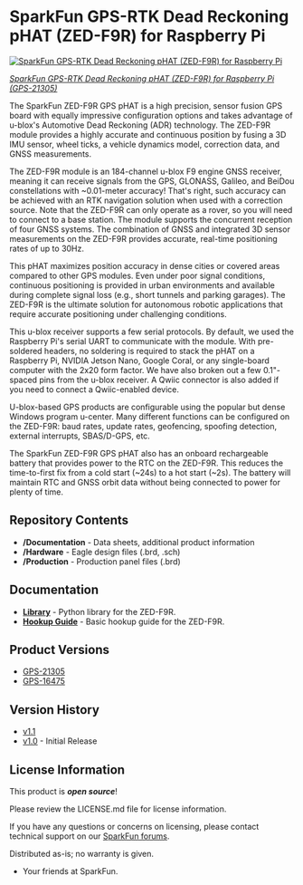 SparkFun GPS-RTK Dead Reckoning pHAT (ZED-F9R) for Raspberry Pi
========================================

[![SparkFun GPS-RTK Dead Reckoning pHAT (ZED-F9R) for Raspberry Pi](https://cdn.sparkfun.com/r/600-600/assets/parts/2/1/0/9/6/21305-GPS-RTK-Dead-Reckoning-pHAT-Feature.jpg)](https://www.sparkfun.com/products/21305)

[*SparkFun GPS-RTK Dead Reckoning pHAT (ZED-F9R) for Raspberry Pi (GPS-21305)*](https://www.sparkfun.com/products/21305)

The SparkFun ZED-F9R GPS pHAT is a high precision, sensor fusion GPS board with equally impressive configuration options and takes advantage of u-blox's Automotive Dead Reckoning (ADR) technology. The ZED-F9R module provides a highly accurate and continuous position by fusing a 3D IMU sensor, wheel ticks, a vehicle dynamics model, correction data, and GNSS measurements.

The ZED-F9R module is an 184-channel u-blox F9 engine GNSS receiver, meaning it can receive signals from the GPS, GLONASS, Galileo, and BeiDou constellations with ~0.01-meter accuracy! That's right, such accuracy can be achieved with an RTK navigation solution when used with a correction source. Note that the ZED-F9R can only operate as a rover, so you will need to connect to a base station. The module supports the concurrent reception of four GNSS systems. The combination of GNSS and integrated 3D sensor measurements on the ZED-F9R provides accurate, real-time positioning rates of up to 30Hz.

This pHAT maximizes position accuracy in dense cities or covered areas compared to other GPS modules. Even under poor signal conditions, continuous positioning is provided in urban environments and available during complete signal loss (e.g., short tunnels and parking garages). The ZED-F9R is the ultimate solution for autonomous robotic applications that require accurate positioning under challenging conditions.

This u-blox receiver supports a few serial protocols. By default, we used the Raspberry Pi's serial UART to communicate with the module. With pre-soldered headers, no soldering is required to stack the pHAT on a Raspberry Pi, NVIDIA Jetson Nano, Google Coral, or any single-board computer with the 2x20 form factor. We have also broken out a few 0.1"-spaced pins from the u-blox receiver. A Qwiic connector is also added if you need to connect a Qwiic-enabled device.

U-blox-based GPS products are configurable using the popular but dense Windows program u-center. Many different functions can be configured on the ZED-F9R: baud rates, update rates, geofencing, spoofing detection, external interrupts, SBAS/D-GPS, etc.

The SparkFun ZED-F9R GPS pHAT also has an onboard rechargeable battery that provides power to the RTC on the ZED-F9R. This reduces the time-to-first fix from a cold start (~24s) to a hot start (~2s). The battery will maintain RTC and GNSS orbit data without being connected to power for plenty of time.

Repository Contents
-------------------

* **/Documentation** - Data sheets, additional product information
* **/Hardware** - Eagle design files (.brd, .sch)
* **/Production** - Production panel files (.brd)

Documentation
--------------
* **[Library](https://github.com/sparkfun/Qwiic_Ublox_Gps_Py)** - Python library for the ZED-F9R.
* **[Hookup Guide](https://learn.sparkfun.com/tutorials/1172)** - Basic hookup guide for the ZED-F9R.

Product Versions
----------------
* [GPS-21305](https://www.sparkfun.com/products/21305)
* [GPS-16475](https://www.sparkfun.com/products/16475)

Version History
---------------
* [v1.1](https://github.com/sparkfun/SparkFun_GPS_Dead_Reckoning_PHat_ZED-F9R/releases/tag/v1.1)
* [v1.0](https://github.com/sparkfun/SparkFun_GPS_Dead_Reckoning_PHat_ZED-F9R/releases/tag/v1.0) - Initial Release

License Information
-------------------

This product is _**open source**_! 

Please review the LICENSE.md file for license information. 

If you have any questions or concerns on licensing, please contact technical support on our [SparkFun forums](https://forum.sparkfun.com/viewforum.php?f=152).

Distributed as-is; no warranty is given.

- Your friends at SparkFun.

_<COLLABORATION CREDIT>_

